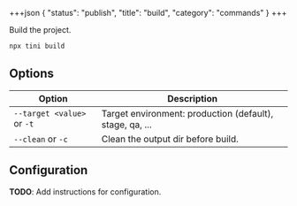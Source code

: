 +++json
{
  "status": "publish",
  "title": "build",
  "category": "commands"
}
+++

Build the project.

```bash
npx tini build
```

## Options

| Option | Description |
| --- | --- |
| `--target <value>` or `-t` | Target environment: production (default), stage, qa, ... |
| `--clean` or `-c` | Clean the output dir before build. |

## Configuration

**TODO**: Add instructions for configuration.
